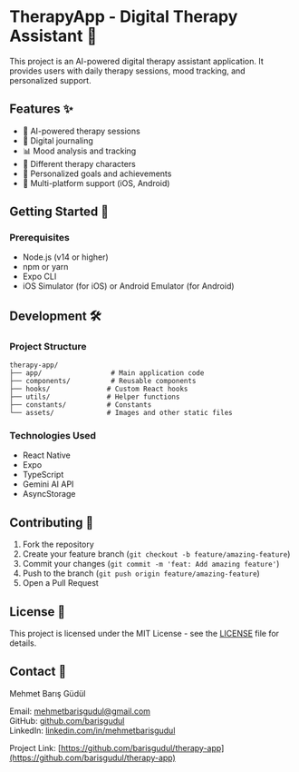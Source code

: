# TherapyApp - Digital Therapy Assistant 🤖

This project is an AI-powered digital therapy assistant application. It provides users with daily therapy sessions, mood tracking, and personalized support.

## Features ✨

- 🤖 AI-powered therapy sessions
- 📝 Digital journaling
- 📊 Mood analysis and tracking
- 👥 Different therapy characters
- 🎯 Personalized goals and achievements
- 📱 Multi-platform support (iOS, Android)

## Getting Started 🚀

### Prerequisites

- Node.js (v14 or higher)
- npm or yarn
- Expo CLI
- iOS Simulator (for iOS) or Android Emulator (for Android)

## Development 🛠️

### Project Structure

```
therapy-app/
├── app/                 # Main application code
├── components/          # Reusable components
├── hooks/              # Custom React hooks
├── utils/              # Helper functions
├── constants/          # Constants
└── assets/             # Images and other static files
```

### Technologies Used

- React Native
- Expo
- TypeScript
- Gemini AI API
- AsyncStorage

## Contributing 🤝

1. Fork the repository
2. Create your feature branch (`git checkout -b feature/amazing-feature`)
3. Commit your changes (`git commit -m 'feat: Add amazing feature'`)
4. Push to the branch (`git push origin feature/amazing-feature`)
5. Open a Pull Request

## License 📄

This project is licensed under the MIT License - see the [LICENSE](LICENSE) file for details.

## Contact 📧

Mehmet Barış Güdül

Email: mehmetbarisgudul@gmail.com  
GitHub: [github.com/barisgudul](https://github.com/barisgudul)  
LinkedIn: [linkedin.com/in/mehmetbarisgudul](https://linkedin.com/in/mehmetbarisgudul)

Project Link: [https://github.com/barisgudul/therapy-app](https://github.com/barisgudul/therapy-app)
